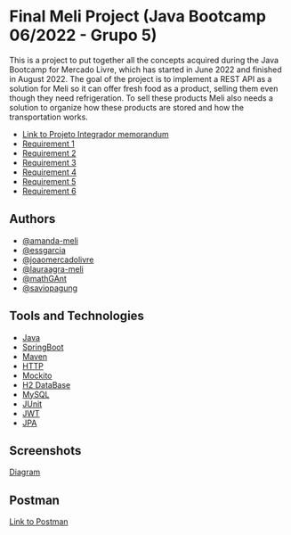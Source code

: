 

# Final Meli Project (Java Bootcamp 06/2022 - Grupo 5)

This is a project to put together all the concepts acquired during the Java Bootcamp for Mercado
Livre, which has started in June 2022 and finished in August 2022.
The goal of the project is to implement a REST API as a solution for Meli so it can
offer fresh food as a product, selling them even though they need refrigeration.
To sell these products Meli also needs a solution to organize how these products are stored and
how the transportation works.

- [Link to Projeto Integrador memorandum](https://drive.google.com/file/d/1j54ubGqgi4O8xLqCaKuPzNcmN3TuyHBE/view)
- [Requirement 1](https://drive.google.com/file/d/1wjBa1feck54UyKZxv6KTfLz0FKHap55L/view)
- [Requirement 2](https://drive.google.com/file/d/1ABPtL6KxW8HI_xTsA8wucW9rVT5KWDxJ/view)
- [Requirement 3](https://drive.google.com/file/d/12gmZVuzd1gMdSF2ZBgZfRqtueIANQkIV/view)
- [Requirement 4](https://drive.google.com/file/d/1SrnMYVTWpxL5HgHr5jArLyVDmf28fSKs/view)
- [Requirement 5](https://drive.google.com/file/d/1dBNsi0F46esQLiosD8GCjxmDn7cB_Gvu/view)
- [Requirement 6](https://docs.google.com/document/d/1LOM69458Lrq52TYtpXJYDj82qFxjmQGA0Y4RqdPPW-c/edit?usp=sharing)

## Authors

- [@amanda-meli](https://github.com/amanda-meli)
- [@essgarcia](https://github.com/essgarcia)
- [@joaomercadolivre](https://github.com/joaomercadolivre)
- [@lauraagra-meli](https://github.com/lauraagra-meli)
- [@mathGAnt](https://github.com/mathGAnt)
- [@saviopagung](https://github.com/saviopagung)


## Tools and Technologies

- [Java](https://docs.oracle.com/en/java/)
- [SpringBoot](https://spring.io/projects/spring-boot)
- [Maven](https://maven.apache.org/guides/)
- [HTTP](https://devdocs.io/http/)
- [Mockito](https://site.mockito.org/)
- [H2 DataBase](https://www.h2database.com/html/main.html)
- [MySQL](https://dev.mysql.com/doc/)
- [JUnit](https://junit.org/junit5/docs/5.0.0/api/overview-summary.html)
- [JWT](https://jwt.io/introduction)
- [JPA](https://docs.spring.io/spring-data/jpa/docs/current/reference/html/)
## Screenshots

[Diagram](https://drive.google.com/file/d/1knh7MS-M7fL2VpYO9CWN1dKZvBQ13OSj/view?usp=sharing)


## Postman

[Link to Postman](https://go.postman.co/workspace/CodeFellas555~18835d57-821b-4b17-8915-d6cb97024355/collection/22620877-eb32a886-9c59-4cc3-9caa-c7ca3290c128?action=share&creator=21803236s)

